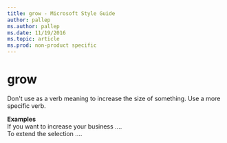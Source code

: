 ```yaml
---
title: grow - Microsoft Style Guide
author: pallep
ms.author: pallep
ms.date: 11/19/2016
ms.topic: article
ms.prod: non-product specific
---
```


# grow

Don't use as a verb meaning to increase the size of something. Use a more specific verb.

**Examples**  
If you want to increase your business ....  
To extend the selection ....  
